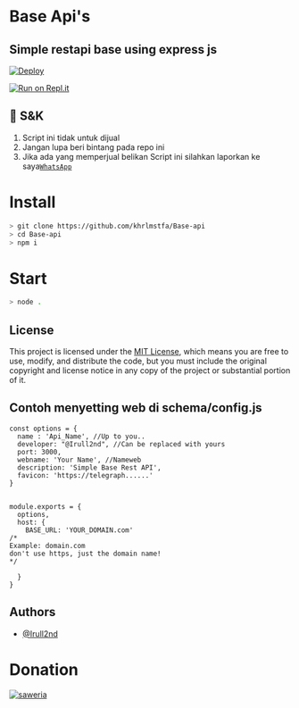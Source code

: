 # Base Api's

## Simple restapi base using express js

[![Deploy](https://www.herokucdn.com/deploy/button.svg)](https://heroku.com/deploy?template=https://github.com/khrlmstfa/Base-api/)

[![Run on Repl.it](https://repl.it/badge/github/khrlmstfa/Base-api)](https://repl.it/github/khrlmstfa/Base-api)

## 📮 S&K

1. Script ini tidak untuk dijual
2. Jangan lupa beri bintang pada repo ini
3. Jika ada yang memperjual belikan Script ini silahkan laporkan ke saya[`WhatsApp`](https://wa.me/6287740175435)

# Install

```bash
> git clone https://github.com/khrlmstfa/Base-api
> cd Base-api
> npm i
```

# Start

```bash
> node .
```

## License

This project is licensed under the [MIT License](LICENSE), which means you are free to use, modify, and distribute the code, but you must include the original copyright and license notice in any copy of the project or substantial portion of it.

## Contoh menyetting web di schema/config.js

```
const options = {
  name : 'Api_Name', //Up to you..
  developer: "@Irull2nd", //Can be replaced with yours
  port: 3000,
  webname: 'Your Name', //Nameweb
  description: 'Simple Base Rest API',
  favicon: 'https://telegraph......'
}


module.exports = {
  options,
  host: {
    BASE_URL: 'YOUR_DOMAIN.com'
/*
Example: domain.com
don't use https, just the domain name!
*/

  }
}
```

## Authors

- [@Irull2nd](https://www.github.com/khrlmstfa)

# Donation

[![saweria](https://saweria.co/_next/image?url=%2F_next%2Fstatic%2Fmedia%2Fhomepage_characters.a1cf6cc4.svg&w=3840&q=75)](https://saweria.co/RullZY)
